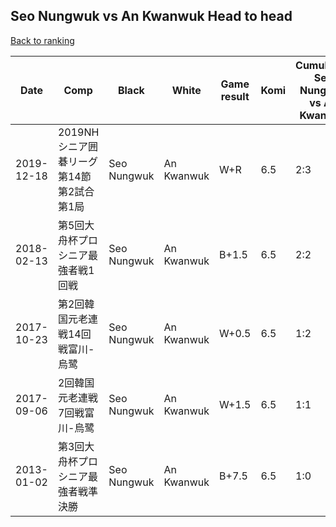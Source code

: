 ## Seo Nungwuk vs An Kwanwuk Head to head

[Back to ranking](../../index.md)




| **Date** | **Comp** | **Black** | **White** | **Game result** | **Komi** | **Cumulative Seo Nungwuk vs An Kwanwuk** | **Seo Nungwuk streak** | **An Kwanwuk streak** | 
| --- | --- | --- | --- | --- | --- | --- | --- | --- |
| 2019-12-18 | 2019NHシニア囲碁リーグ第14節第2試合第1局 | Seo Nungwuk | An Kwanwuk | W+R | 6.5 | 2:3 | 0 | 1 | 
| 2018-02-13 | 第5回大舟杯プロシニア最強者戦1回戦 | Seo Nungwuk | An Kwanwuk | B+1.5 | 6.5 | 2:2 | 1 | 0 | 
| 2017-10-23 | 第2回韓国元老連戦14回戦富川-烏鹭 | Seo Nungwuk | An Kwanwuk | W+0.5 | 6.5 | 1:2 | 0 | 2 | 
| 2017-09-06 | 2回韓国元老連戦7回戦富川-烏鹭 | Seo Nungwuk | An Kwanwuk | W+1.5 | 6.5 | 1:1 | 0 | 1 | 
| 2013-01-02 | 第3回大舟杯プロシニア最強者戦準決勝 | Seo Nungwuk | An Kwanwuk | B+7.5 | 6.5 | 1:0 | 1 | 0 |




